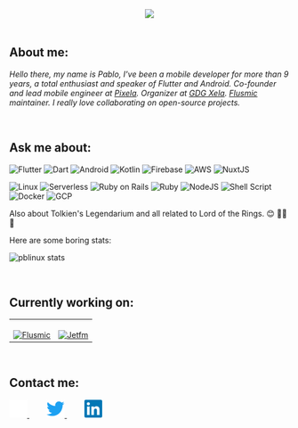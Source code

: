 <div align="center">
  <img src="https://media.giphy.com/media/Nx0rz3jtxtEre/giphy.gif">
</div>
</br>

## About me:

*Hello there, my name is Pablo, I've been a mobile developer for more than 9 years, a total enthusiast and speaker of Flutter and Android. Co-founder and lead mobile engineer at [Pixela](https://pixela.tech). Organizer at [GDG Xela](https://gdg.community.dev/gdg-xela). [Flusmic](https://github.com/PixelaGt/flusmic) maintainer.
I really love collaborating on open-source projects.*

</br>

## Ask me about:
![Flutter](https://img.shields.io/badge/-Flutter-1F2430?style=flat&logo=flutter&logoColor=47D1FD)
![Dart](https://img.shields.io/badge/-Dart-1F2430?style=flat&logo=dart&logoColor=0175C2)
![Android](https://img.shields.io/badge/-Android-1F2430?style=flat&logo=android)
![Kotlin](https://img.shields.io/badge/-Kotlin-1F2430?style=flat&logo=kotlin)
![Firebase](https://img.shields.io/badge/-Firebase-1F2430?style=flat&logo=firebase)
![AWS](https://img.shields.io/badge/-AWS-1F2430?style=flat&logo=amazon-aws)
![NuxtJS](https://img.shields.io/badge/-NuxtJS-1F2430?style=flat&logo=nuxt.js)

![Linux](https://img.shields.io/badge/-GNU/Linux-1F2430?style=flat&logo=linux&logoColor=ffffff)
![Serverless](https://img.shields.io/badge/-Serverless-1F2430?style=flat&logo=serverless)
![Ruby on Rails](https://img.shields.io/badge/-Ruby_on_Rails-1F2430?style=flat&logo=ruby-on-rails&logoColor=CC0000)
![Ruby](https://img.shields.io/badge/-Ruby-1F2430?style=flat&logo=ruby&logoColor=CC342D)
![NodeJS](https://img.shields.io/badge/-NodeJS-1F2430?style=flat&logo=node.js)
![Shell Script](https://img.shields.io/badge/-Shell_Script-1F2430?style=flat&logo=gnu-bash&logoColor=white)
![Docker](https://img.shields.io/badge/-Docker-1F2430?style=flat&logo=docker)
![GCP](https://img.shields.io/badge/-GCP-1F2430?style=flat&logo=google-cloud)

Also about Tolkien's Legendarium and all related to Lord of the Rings. 😊 💎💎💎
<p> Here are some boring stats: </p>

![pblinux stats](https://github-readme-stats.vercel.app/api?username=pblinux&show_icons=true&theme=ayu-mirage&title_color=fff)

</br>

## Currently working on:

| | |
| :---: | :---: |
|  <br/> [![Flusmic](https://github-readme-stats.vercel.app/api/pin/?username=PixelaGT&repo=flusmic&show_icons=true&line_height=27&theme=ayu-mirage&text_color=fff&title_color=fff)](https://github.com/PixelaGt/flusmic) | <br/>  [![Jetfm](https://github-readme-stats.vercel.app/api/pin/?username=pblinux&repo=jetfm&show_icons=true&line_height=27&theme=ayu-mirage&text_color=fff&title_color=fff)](https://github.com/pblinux/jetfm) |

<br/>

## Contact me:
<p>
  <p>
    <a href="mailto:pablo@pixela.com.gt"> 
      <img src="assets/mail.svg" width="32px"/>
    </a>
    &nbsp;
    &nbsp;
    &nbsp;
    &nbsp;
    <a href="https://www.twitter.com/pblinux"> 
      <img src="assets/twitter.svg" width="32px"/>
    </a>
    &nbsp;
    &nbsp;
    &nbsp;
    &nbsp;
    <a href="https://www.linkedin.com/in/pblinux"> 
      <img src="assets/linkedin.svg" width="32px"/>
    </a>
  </p>
</p>
